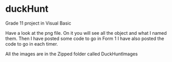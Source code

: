 # duckHunt
Grade 11 project in Visual Basic

Have a look at the png file. On it you will see all the object and what I named them.
Then I have posted some code to go in Form 1
I have also posted the code to go in each timer.

All the images are in the Zipped folder called DuckHuntImages
